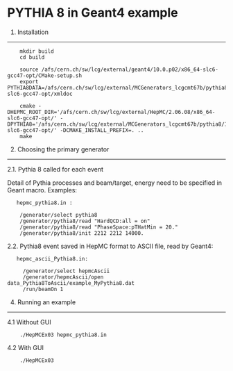 PYTHIA 8 in Geant4 example
============

1. Installation
-------------------

        mkdir build
        cd build
        
        source /afs/cern.ch/sw/lcg/external/geant4/10.0.p02/x86_64-slc6-gcc47-opt/CMake-setup.sh
        export PYTHIA8DATA=/afs/cern.ch/sw/lcg/external/MCGenerators_lcgcmt67b/pythia8/186/x86_64-slc6-gcc47-opt/xmldoc
        
        cmake -DHEPMC_ROOT_DIR='/afs/cern.ch/sw/lcg/external/HepMC/2.06.08/x86_64-slc6-gcc47-opt/' -DPYTHIA8='/afs/cern.ch/sw/lcg/external/MCGenerators_lcgcmt67b/pythia8/186/x86_64-slc6-gcc47-opt/' -DCMAKE_INSTALL_PREFIX=. ..
        make

2. Choosing the primary generator
-------------------

2.1. Pythia 8 called for each event

Detail of Pythia processes and beam/target, energy need to be specified in Geant macro. Examples:

       hepmc_pythia8.in :

        /generator/select pythia8
        /generator/pythia8/read "HardQCD:all = on"
        /generator/pythia8/read "PhaseSpace:pTHatMin = 20."
        /generator/pythia8/init 2212 2212 14000.

2.2. Pythia8 event saved in HepMC format to ASCII file, read by Geant4:

       hepmc_ascii_Pythia8.in:

         /generator/select hepmcAscii
         /generator/hepmcAscii/open data_Pythia8ToAscii/example_MyPythia8.dat
         /run/beamOn 1


4. Running an example
-------------------

4.1 Without GUI

        ./HepMCEx03 hepmc_pythia8.in

4.2 With GUI

        ./HepMCEx03
